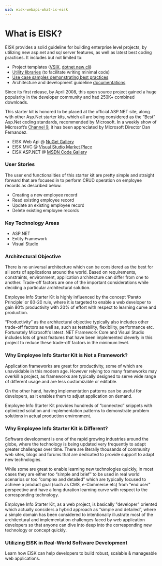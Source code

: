 ```yaml
---
uid: eisk-webapi-what-is-eisk
---
```

# What is EISK?

EISK provides a solid guideline for building enterprise level projects, by utilizing new asp.net and sql server features, as well as latest best coding practices. It includes but not limited to:

* Project templates ([VSIX](https://marketplace.visualstudio.com/items?itemName=AshrafulAlam.EmployeeInfoStarterKitEISK-MVC), [dotnet new cli](https://www.nuget.org/packages/Eisk.WebApi/))
* [Utility libraries](https://github.com/EISK/eisk.core) (to facilitate writing minimal code)
* [Use case samples demonstrating best practices](https://github.com/EISK/eisk.webapi)
* Architecture and development guideline [documentations](https://eisk.github.io/eisk.webapi/docs/architecture/logical-layers.html).

Since its first release, by April 2008, this open source project gained a huge popularity in the developer community and had 250K+ combined downloads.

This starter kit is honored to be placed at the official ASP.NET site, along with other Asp.Net starter kits, which all are being considered as the “Best” Asp.Net coding standards, recommended by Microsoft. In a weekly show of Microsoft’s [Channel 9](http://channel9.msdn.com/Shows/This+Week+On+Channel+9/TWC9-New-Mix-Sessions-announced-dissecting-IE9-Performance-Azure-Toolkit-for-WP7), it has been appreciated by Microsoft Director Dan Fernandez.

* EISK Web Api @ [NuGet Gallery](https://www.nuget.org/packages/Eisk.WebApi/)
* EISK MVC @ [Visual Studio Market Place](https://marketplace.visualstudio.com/items?itemName=AshrafulAlam.EmployeeInfoStarterKitEISK-MVC)
* EISK ASP.NET @ [MSDN Code Gallery](https://code.msdn.microsoft.com/eisk)

### User Stories

The user end functionalities of this starter kit are pretty simple and straight forward that are focused in to perform CRUD operation on employee records as described below.

* Creating a new employee record
* Read existing employee record
* Update an existing employee record
* Delete existing employee records

### Key Technology Areas

* ASP.NET
* Entity Framework
* Visual Studio

### Architectural Objective

There is no universal architecture which can be considered as the best for all sorts of applications around the world. Based on requirements, constraints, environment, application architecture can differ from one to another. Trade-off factors are one of the important considerations while deciding a particular architectural solution.

Employee Info Starter Kit is highly influenced by the concept ‘Pareto Principle’ or 80-20 rule, where it is targeted to enable a web developer to gain 80% productivity with 20% of effort with respect to learning curve and production.

“Productivity” as the architectural objective typically also includes other trade-off factors as well as, such as testability, flexibility, performance etc. Fortunately Microsoft's latest .NET Framework Core and Visual Studio includes lots of great features that have been implemented cleverly in this project to reduce these trade-off factors in the minimum level.

### Why Employee Info Starter Kit is Not a Framework?

Application frameworks are great for productivity, some of which are unavoidable in this modern age. However relying too many frameworks may overkill a project, as frameworks are typically designed to serve wide range of different usage and are less customizable or editable. 

On the other hand, having implementation patterns can be useful for developers, as it enables them to adjust application on demand. 

Employee Info Starter Kit provides hundreds of “connected” snippets with optimized solution and implementation patterns to demonstrate problem solutions in actual production environment. 

### Why Employee Info Starter Kit is Different?

Software development is one of the rapid growing industries around the globe, where the technology is being updated very frequently to adapt greater challenges over time. There are literally thousands of community web sites, blogs and forums that are dedicated to provide support to adapt new technologies. 

While some are great to enable learning new technologies quickly, in most cases they are either too “simple and brief” to be used in real world scenarios or too “complex and detailed” which are typically focused to achieve a product goal (such as CMS, e-Commerce etc) from "end user" perspective and have a long duration learning curve with respect to the corresponding technology. 

Employee Info Starter Kit, as a web project, is basically "developer" oriented which actually considers a hybrid approach as “simple and detailed”, where a simple domain has been considered to intentionally illustrate most of the architectural and implementation challenges faced by web application developers so that anyone can dive into deep into the corresponding new technology or concept quickly.

### Utilizing EISK in Real-World Software Development

Learn how EISK can help developers to build robust, scalable & manageable web applications.
